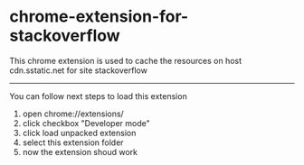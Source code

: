 chrome-extension-for-stackoverflow
==================================

This chrome extension is used to cache the resources on host cdn.sstatic.net for site stackoverflow

------------------------------------

You can follow next steps to load this extension

1. open chrome://extensions/
2. click checkbox "Developer mode" 
3. click load unpacked extension
4. select this extension folder
5. now the extension shoud work

